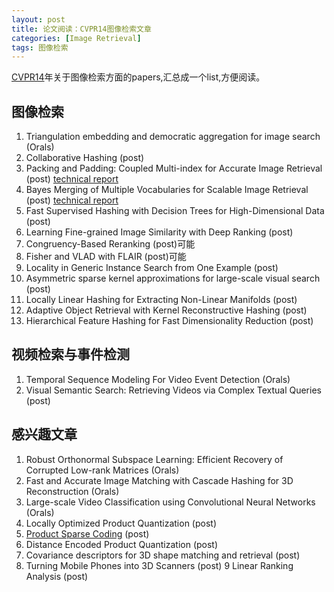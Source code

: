```yaml
---
layout: post
title: 论文阅读：CVPR14图像检索文章
categories: [Image Retrieval]
tags: 图像检索
---
```


[CVPR14](http://www.cvpapers.com/cvpr2014.html)年关于图像检索方面的papers,汇总成一个list,方便阅读。

## 图像检索

1. Triangulation embedding and democratic aggregation for image search (Orals)
2. Collaborative Hashing (post)
3. Packing and Padding: Coupled Multi-index for Accurate Image Retrieval (post) [technical report](http://arxiv.org/pdf/1402.2681v1.pdf)
4. Bayes Merging of Multiple Vocabularies for Scalable Image Retrieval (post) [technical report](http://arxiv.org/pdf/1403.0284v1.pdf)
5. Fast Supervised Hashing with Decision Trees for High-Dimensional Data (post)
6. Learning Fine-grained Image Similarity with Deep Ranking (post)
7. Congruency-Based Reranking (post)可能
8. Fisher and VLAD with FLAIR (post)可能
9. Locality in Generic Instance Search from One Example (post)
10. Asymmetric sparse kernel approximations for large-scale visual search (post)
11. Locally Linear Hashing for Extracting Non-Linear Manifolds  (post)
12. Adaptive Object Retrieval with Kernel Reconstructive Hashing (post)
13. Hierarchical Feature Hashing for Fast Dimensionality Reduction (post)

## 视频检索与事件检测

1. Temporal Sequence Modeling For Video Event Detection (Orals)
2. Visual Semantic Search: Retrieving Videos via Complex Textual Queries (post)

## 感兴趣文章

1. Robust Orthonormal Subspace Learning: Efficient Recovery of Corrupted Low-rank Matrices (Orals)
2. Fast and Accurate Image Matching with Cascade Hashing for 3D Reconstruction (Orals)
3. Large-scale Video Classification using Convolutional Neural Networks (Orals)
4. Locally Optimized Product Quantization (post)
5. [Product Sparse Coding](http://research.microsoft.com/en-us/um/people/kahe/publications/cvpr14psc.pdf) (post)
6. Distance Encoded Product Quantization (post)
7. Covariance descriptors for 3D shape matching and retrieval (post)
8. Turning Mobile Phones into 3D Scanners (post)
9 Linear Ranking Analysis (post)